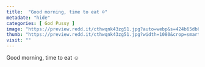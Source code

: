 ```yaml
---
title:  "Good morning, time to eat ☺️"
metadate: "hide"
categories: [ God Pussy ]
image: "https://preview.redd.it/cthwqnk43zg51.jpg?auto=webp&s=424b65db60d779e4188dba170ace9bf401120ac4"
thumb: "https://preview.redd.it/cthwqnk43zg51.jpg?width=1080&crop=smart&auto=webp&s=e4e4d4e445810736dfc540d98af05103c8433a44"
visit: ""
---
```

Good morning, time to eat ☺️
